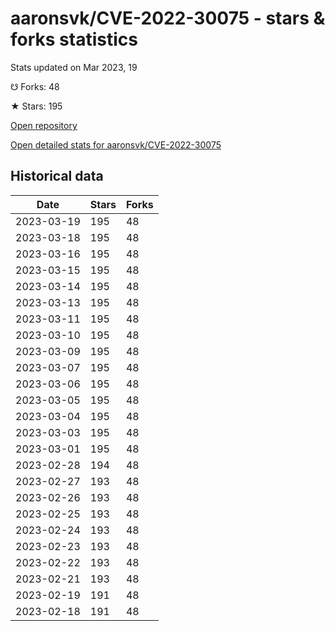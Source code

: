 # aaronsvk/CVE-2022-30075 - stars & forks statistics

Stats updated on Mar 2023, 19

☋ Forks: 48

★ Stars: 195

[Open repository](https://github.com/aaronsvk/CVE-2022-30075)

[Open detailed stats for aaronsvk/CVE-2022-30075](https://reviewgithub.com/rep/aaronsvk/CVE-2022-30075)

## Historical data
| Date | Stars | Forks |
|------|-------|-------|
| 2023-03-19 | 195 | 48 | 
| 2023-03-18 | 195 | 48 | 
| 2023-03-16 | 195 | 48 | 
| 2023-03-15 | 195 | 48 | 
| 2023-03-14 | 195 | 48 | 
| 2023-03-13 | 195 | 48 | 
| 2023-03-11 | 195 | 48 | 
| 2023-03-10 | 195 | 48 | 
| 2023-03-09 | 195 | 48 | 
| 2023-03-07 | 195 | 48 | 
| 2023-03-06 | 195 | 48 | 
| 2023-03-05 | 195 | 48 | 
| 2023-03-04 | 195 | 48 | 
| 2023-03-03 | 195 | 48 | 
| 2023-03-01 | 195 | 48 | 
| 2023-02-28 | 194 | 48 | 
| 2023-02-27 | 193 | 48 | 
| 2023-02-26 | 193 | 48 | 
| 2023-02-25 | 193 | 48 | 
| 2023-02-24 | 193 | 48 | 
| 2023-02-23 | 193 | 48 | 
| 2023-02-22 | 193 | 48 | 
| 2023-02-21 | 193 | 48 | 
| 2023-02-19 | 191 | 48 | 
| 2023-02-18 | 191 | 48 | 

